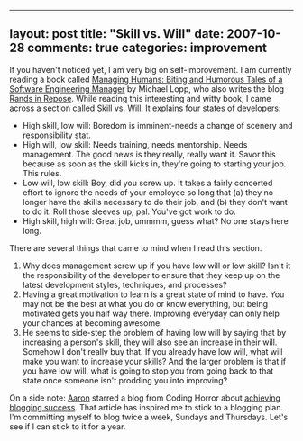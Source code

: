 
---
layout: post
title: "Skill vs. Will"
date: 2007-10-28
comments: true
categories: improvement
---


If you haven't noticed yet, I am very big on self-improvement. I am currently reading a book 
called [Managing Humans: Biting and Humorous Tales of a Software Engineering Manager][1] 
by Michael Lopp, who also writes the blog [Rands in Repose][2]. While reading this interesting and 
witty book, I came across a section called Skill vs. Will. It explains four states of developers: 

- High skill, low will: Boredom is imminent-needs a change of scenery and responsibility stat. 
- High will, low skill: Needs training, needs mentorship. Needs management. The good news is they 
really, really want it. Savor this because as soon as the skill kicks in, they're going to starting your 
job. This rules. 
- Low will, low skill: Boy, did you screw up. It takes a fairly concerted effort to ignore the needs of 
your employee so long that (a) they no longer have the skills necessary to do their job, and (b) they 
don't want to do it. Roll those sleeves up, pal. You've got work to do. 
- High skill, high will: Great job, ummmm, guess what? No one stays here long.

There are several things that came to mind when I read this section. 

1. Why does management screw up if you have low will or low skill? Isn't it the responsibility of the 
developer to ensure that they keep up on the latest development styles, techniques, and processes?  
2. Having a great motivation to learn is a great state of mind to have. You may not be the best at what 
you do or know everything, but being motivated gets you half way there. Improving everyday can only help 
your chances at becoming awesome. 
3. He seems to side-step the problem of having low will by saying that by increasing a person's skill, they will also see an increase in their will. Somehow I don't really buy that. If you already have low 
will, what will make you want to increase your skills? And the larger problem is that if you have low 
will, what is going to stop you from going back to that state once someone isn't prodding you into improving?

On a side note: [Aaron][3] starred a blog from Coding Horror about [achieving blogging success][4].
That article has inspired me to stick to a blogging plan. I'm committing myself to blog twice a week, 
Sundays and Thursdays. Let's see if I can stick to it for a year.

  [1]: http://www.amazon.com/Managing-Humans-Humorous-Software-Engineering/dp/159059844X
  [2]: http://www.randsinrepose.com/
  [3]: http://kagawaa.blogspot.com/
  [4]: http://www.codinghorror.com/blog/archives/000983.html
